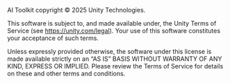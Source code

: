 AI Toolkit copyright © 2025 Unity Technologies.

This software is subject to, and made available under, the Unity Terms of Service (see https://unity.com/legal). Your use of this software constitutes your acceptance of such terms.

Unless expressly provided otherwise, the software under this license is made available strictly on an “AS IS” BASIS WITHOUT WARRANTY OF ANY KIND, EXPRESS OR IMPLIED. Please review the Terms of Service for details on these and other terms and conditions.